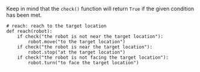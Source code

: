 

Keep in mind that the `check()` function will return `True` if the given condition has been met.

```
# reach: reach to the target location
def reach(robot):
    if check("the robot is not near the target location"):
        robot.move("to the target location")
    if check("the robot is near the target location"):
        robot.stop("at the target location")
    if check("the robot is not facing the target location"):
        robot.turn("to face the target location")